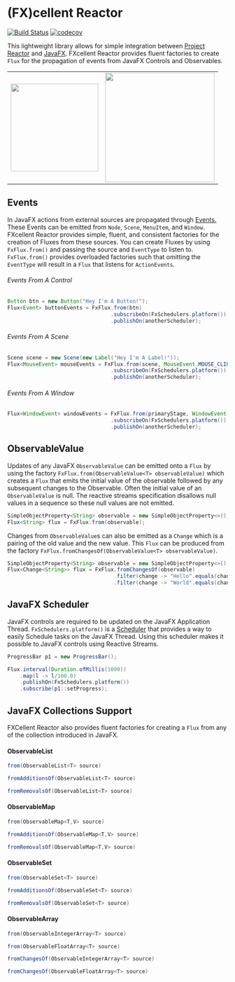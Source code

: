 # (FX)cellent Reactor
[![Build Status](https://travis-ci.org/shadskii/FXcellent-Reactor.svg?branch=master)](https://travis-ci.org/shadskii/FXcellent-Reactor)
[![codecov](https://codecov.io/gh/shadskii/FXcellent-Reactor/branch/master/graph/badge.svg)](https://codecov.io/gh/shadskii/FXcellent-Reactor)

This lightweight library allows for simple integration between [Project Reactor](https://projectreactor.io/) and 
[JavaFX](https://docs.oracle.com/javase/8/javafx/get-started-tutorial/jfx-overview.htm). FXcellent Reactor provides fluent 
factories to create `Flux` for the propagation of events from JavaFX Controls and Observables.

<table>
<tr>
<td><img src="https://pbs.twimg.com/profile_images/669314795401781248/rdDeXBl5.png" width="200"></td>
<td><img src="https://cdn-images-1.medium.com/max/750/1*1gRUS0EnV0LAc7kVAx1n2w.png" width="250"></td>
</tr>
</table>



## Events
In JavaFX actions from external sources are propagated through [Events.](https://docs.oracle.com/javase/8/javafx/api/javafx/event/Event.html) 
These Events can be emitted from `Node`, `Scene`, `MenuItem`, and `Window`. FXcellent Reactor provides simple, fluent, and consistent 
factories for the creation of Fluxes from these sources. You can create Fluxes by using `FxFlux.from()` and 
passing the source and `EventType` to listen to. `FxFlux.from()` provides overloaded factories such that omitting the 
`EventType` will result in a `Flux` that listens for `ActionEvents`.
 
 ###### Events From A Control
 ```java
 Button btn = new Button("Hey I'm A Button!");
 Flux<Event> buttonEvents = FxFlux.from(btn)
                                  .subscribeOn(FxSchedulers.platform())
                                  .publishOn(anotherScheduler);
 ```
 ###### Events From A Scene
 ```java
 Scene scene = new Scene(new Label("Hey I'm A Label!"));
 Flux<MouseEvent> mouseEvents = FxFlux.from(scene, MouseEvent.MOUSE_CLICKED)
                                  .subscribeOn(FxSchedulers.platform())
                                  .publishOn(anotherScheduler);
 ``` 
 
 ###### Events From A Window
  ```java
  Flux<WindowEvent> windowEvents = FxFlux.from(primaryStage, WindowEvent.WINDOW_HIDING)
                                   .subscribeOn(FxSchedulers.platform())
                                   .publishOn(anotherScheduler);
  ``` 

## ObservableValue
Updates of any JavaFX `ObservableValue` can be emitted onto a `Flux` by using the factory `FxFlux.from(ObservableValue<T> observableValue)` 
which creates a `Flux` that emits the initial value of the observable followed by any subsequent changes to the Observable. Often the
initial value of an `ObservableValue` is null. The reactive streams specification disallows null values in a sequence so these 
null values are not emitted.

```java
SimpleObjectProperty<String> observable = new SimpleObjectProperty<>();
Flux<String> flux = FxFlux.from(observable); 
```

Changes from `ObservableValue`s can also be emitted as a `Change` which is a pairing of the old value and the new value. 
This `Flux` can be produced from the factory `FxFlux.fromChangesOf(ObservableValue<T> observableValue)`. 
```java
SimpleObjectProperty<String> observable = new SimpleObjectProperty<>();
Flux<Change<String>> flux = FxFlux.fromChangesOf(observable)
                                  .filter(change -> "Hello".equals(change.getOldValue()))
                                  .filter(change -> "World".equals(change.getNewValue()));
```


## JavaFX Scheduler
JavaFX controls are required to be updated on the JavaFX Application Thread. `FxSchedulers.platform()` is a 
[Scheduler](https://projectreactor.io/docs/core/release/api/) that provides a way to easily Schedule tasks on the 
JavaFX Thread. Using this scheduler makes it possible to JavaFX controls using Reactive Streams.

```java
ProgressBar p1 = new ProgressBar();

Flux.interval(Duration.ofMillis(1000))
    .map(l -> l/100.0)
    .publishOn(FxSchedulers.platform())
    .subscribe(p1::setProgress);
```


## JavaFX Collections Support
FXCellent Reactor also provides fluent factories for creating a `Flux` from any of the collection introduced in JavaFX.

#### ObservableList
```java
from(ObservableList<T> source)
```

```java
fromAdditionsOf(ObservableList<T> source)
```

```java
fromRemovalsOf(ObservableList<T> source)
```

#### ObservableMap
```java
from(ObservableMap<T,V> source)
```

```java
fromAdditionsOf(ObservableMap<T,V> source)
```

```java
fromRemovalsOf(ObservableMap<T,V> source)
```

#### ObservableSet
```java
from(ObservableSet<T> source)
```

```java
fromAdditionsOf(ObservableSet<T> source)
```

```java
fromRemovalsOf(ObservableSet<T> source)
```

#### ObservableArray
```java
from(ObservableIntegerArray<T> source)
```

```java
from(ObservableFloatArray<T> source)
```

```java
fromChangesOf(ObservableIntegerArray<T> source)
```
```java
fromChangesOf(ObservableFloatArray<T> source)
```

<br />

